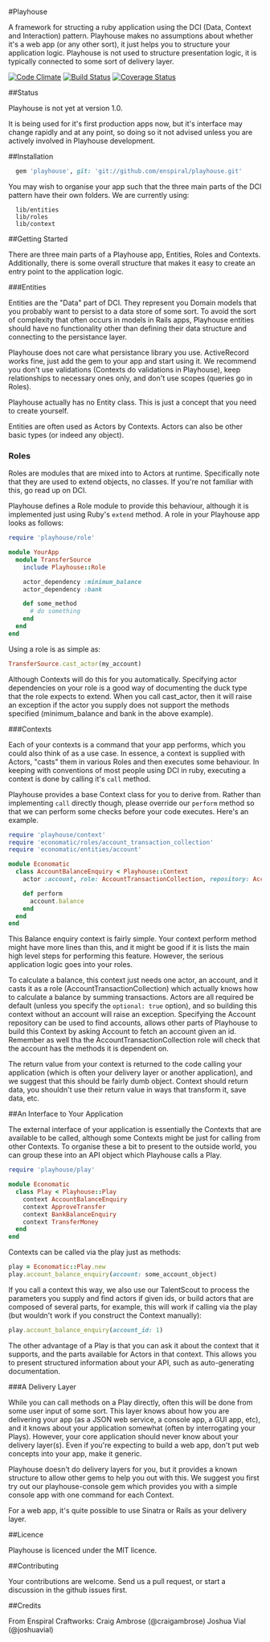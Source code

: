 #Playhouse

A framework for structing a ruby application using the DCI (Data, Context and Interaction)
pattern. Playhouse makes no assumptions about whether it's a web app (or any other sort),
it just helps you to structure your application logic. Playhouse is not used to structure
presentation logic, it is typically connected to some sort of delivery layer.

[![Code Climate](https://codeclimate.com/github/enspiral/playhouse.png)](https://codeclimate.com/github/enspiral/playhouse)
[![Build Status](https://travis-ci.org/enspiral/playhouse.png)](https://travis-ci.org/enspiral/playhouse)
[![Coverage Status](https://coveralls.io/repos/enspiral/playhouse/badge.png?branch=master)](https://coveralls.io/r/enspiral/playhouse)

##Status

Playhouse is not yet at version 1.0.

It is being used for it's first production apps now, but it's interface may change rapidly and
at any point, so doing so it not advised unless you are actively involved in Playhouse
development.

##Installation

```ruby
  gem 'playhouse', git: 'git://github.com/enspiral/playhouse.git'
```

You may wish to organise your app such that the three main parts of the DCI pattern have their
own folders. We are currently using:

```
  lib/entities
  lib/roles
  lib/context
```

##Getting Started

There are three main parts of a Playhouse app, Entities, Roles and Contexts. Additionally,
there is some overall structure that makes it easy to create an entry point to the
application logic.

###Entities

Entities are the "Data" part of DCI. They represent you Domain models that you probably
want to persist to a data store of some sort. To avoid the sort of complexity that often
occurs in models in Rails apps, Playhouse entities should have no functionality other than
defining their data structure and connecting to the persistance layer.

Playhouse does not care what persistance library you use. ActiveRecord works fine, just add
the gem to your app and start using it. We recommend you don't use validations (Contexts do
validations in Playhouse), keep relationships to necessary ones only, and don't use scopes
(queries go in Roles).

Playhouse actually has no Entity class. This is just a concept that you need to create yourself.

Entities are often used as Actors by Contexts. Actors can also be other basic types (or indeed
any object).

### Roles

Roles are modules that are mixed into to Actors at runtime. Specifically note that they are
used to extend objects, no classes. If you're not familiar with this, go read up on DCI.

Playhouse defines a Role module to provide this behaviour, although it is implemented just
using Ruby's `extend` method. A role in your Playhouse app looks as follows:

```ruby
require 'playhouse/role'

module YourApp
  module TransferSource
    include Playhouse::Role

    actor_dependency :minimum_balance
    actor_dependency :bank

    def some_method
      # do something
    end
  end
end
```

Using a role is as simple as:

```ruby
TransferSource.cast_actor(my_account)
```

Although Contexts will do this for you automatically. Specifying actor dependencies on your
role is a good way of documenting the duck type that the role expects to extend. When you
call cast_actor, then it will raise an exception if the actor you supply does not support
the methods specified (minimum_balance and bank in the above example).

###Contexts

Each of your contexts is a command that your app performs, which you could also think of as
a use case. In essence, a context is supplied with Actors, "casts" them in various Roles and
then executes some behaviour. In keeping with conventions of most people using DCI in ruby,
executing a context is done by calling it's `call` method.

Playhouse provides a base Context class for you to derive from. Rather than implementing
`call` directly though, please override our `perform` method so that we can perform some
checks before your code executes. Here's an example.

```ruby
require 'playhouse/context'
require 'economatic/roles/account_transaction_collection'
require 'economatic/entities/account'

module Economatic
  class AccountBalanceEnquiry < Playhouse::Context
    actor :account, role: AccountTransactionCollection, repository: Account

    def perform
      account.balance
    end
  end
end
```
This Balance enquiry context is fairly simple. Your context perform method might have more
lines than this, and it might be good if it is lists the main high level steps for
performing this feature. However, the serious application logic goes into your roles.

To calculate a balance, this context just needs one actor, an account, and it casts it
as a role (AccountTransactionCollection) which actually knows how to calculate a balance
by summing transactions. Actors are all required be default (unless you specify the
`optional: true` option), and so building this context without an account will raise an
exception. Specifying the Account repository can be used to find accounts, allows other
parts of Playhouse to build this Context by asking Account to fetch an account given an
id. Remember as well tha the AccountTransactionCollection role will check that the account
has the methods it is dependent on.

The return value from your context is returned to the code calling your application
(which is often your delivery layer or another application), and we suggest that this
should be fairly dumb object. Context should return data, you shouldn't use their return value
in ways that transform it, save data, etc.

##An Interface to Your Application

The external interface of your application is essentially the Contexts that are available
to be called, although some Contexts might be just for calling from other Contexts. To
organise these a bit to present to the outside world, you can group these into an API
object which Playhouse calls a Play.

```ruby
require 'playhouse/play'

module Economatic
  class Play < Playhouse::Play
    context AccountBalanceEnquiry
    context ApproveTransfer
    context BankBalanceEnquiry
    context TransferMoney
  end
end
```

Contexts can be called via the play just as methods:

```ruby
play = Economatic::Play.new
play.account_balance_enquiry(account: some_account_object)
```

If you call a context this way, we also use our TalentScout to process the parameters you
supply and find actors if given ids, or build actors that are composed of several parts,
for example, this will work if calling via the play (but wouldn't work if you construct
the Context manually):

```ruby
play.account_balance_enquiry(account_id: 1)
```

The other advantage of a Play is that you can ask it about the context that it supports,
and the parts available for Actors in that context. This allows you to present structured
information about your API, such as auto-generating documentation.

###A Delivery Layer

While you can call methods on a Play directly, often this will be done from some user input
of some sort. This layer knows about how you are delivering your app (as a JSON web service,
a console app, a GUI app, etc), and it knows about your application somewhat (often by
interrogating your Plays). However, your core application should never know about your
delivery layer(s). Even if you're expecting to build a web app, don't put web concepts
into your app, make it generic.

Playhouse doesn't do delivery layers for you, but it provides a known structure to allow
other gems to help you out with this. We suggest you first try out our playhouse-console
gem which provides you with a simple console app with one command for each Context.

For a web app, it's quite possible to use Sinatra or Rails as your delivery layer.

##Licence

Playhouse is licenced under the MIT licence.

##Contributing

Your contributions are welcome. Send us a pull request, or start a discussion in the github
issues first.

##Credits

From Enspiral Craftworks:
Craig Ambrose (@craigambrose)
Joshua Vial (@joshuavial)
